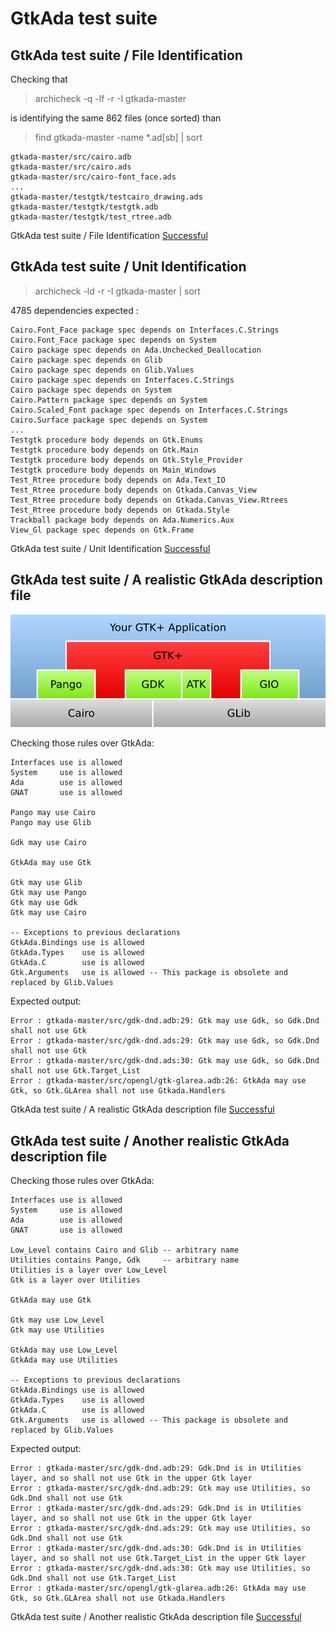
# GtkAda test suite



##  GtkAda test suite / File Identification

  Checking that

  > archicheck -q -lf -r -I gtkada-master

  is identifying the same 862 files (once sorted) than

  > find gtkada-master -name *.ad[sb] | sort
```
gtkada-master/src/cairo.adb
gtkada-master/src/cairo.ads
gtkada-master/src/cairo-font_face.ads
...
gtkada-master/testgtk/testcairo_drawing.ads
gtkada-master/testgtk/testgtk.adb
gtkada-master/testgtk/test_rtree.adb
```


GtkAda test suite / File Identification [Successful](tests_status.md#successful)

##  GtkAda test suite / Unit Identification


  > archicheck -ld -r -I gtkada-master | sort

  4785 dependencies expected :

```
Cairo.Font_Face package spec depends on Interfaces.C.Strings
Cairo.Font_Face package spec depends on System
Cairo package spec depends on Ada.Unchecked_Deallocation
Cairo package spec depends on Glib
Cairo package spec depends on Glib.Values
Cairo package spec depends on Interfaces.C.Strings
Cairo package spec depends on System
Cairo.Pattern package spec depends on System
Cairo.Scaled_Font package spec depends on Interfaces.C.Strings
Cairo.Surface package spec depends on System
...
Testgtk procedure body depends on Gtk.Enums
Testgtk procedure body depends on Gtk.Main
Testgtk procedure body depends on Gtk.Style_Provider
Testgtk procedure body depends on Main_Windows
Test_Rtree procedure body depends on Ada.Text_IO
Test_Rtree procedure body depends on Gtkada.Canvas_View
Test_Rtree procedure body depends on Gtkada.Canvas_View.Rtrees
Test_Rtree procedure body depends on Gtkada.Style
Trackball package body depends on Ada.Numerics.Aux
View_Gl package spec depends on Gtk.Frame
```


GtkAda test suite / Unit Identification [Successful](tests_status.md#successful)

##  GtkAda test suite / A realistic GtkAda description file


  ![](gtk.png)

  Checking those rules over GtkAda:

```
Interfaces use is allowed
System     use is allowed 
Ada        use is allowed
GNAT       use is allowed

Pango may use Cairo
Pango may use Glib

Gdk may use Cairo

GtkAda may use Gtk 

Gtk may use Glib
Gtk may use Pango
Gtk may use Gdk
Gtk may use Cairo

-- Exceptions to previous declarations
GtkAda.Bindings use is allowed
GtkAda.Types    use is allowed
GtkAda.C        use is allowed
Gtk.Arguments   use is allowed -- This package is obsolete and replaced by Glib.Values
```

  Expected output:

```
Error : gtkada-master/src/gdk-dnd.adb:29: Gtk may use Gdk, so Gdk.Dnd shall not use Gtk
Error : gtkada-master/src/gdk-dnd.ads:29: Gtk may use Gdk, so Gdk.Dnd shall not use Gtk
Error : gtkada-master/src/gdk-dnd.ads:30: Gtk may use Gdk, so Gdk.Dnd shall not use Gtk.Target_List
Error : gtkada-master/src/opengl/gtk-glarea.adb:26: GtkAda may use Gtk, so Gtk.GLArea shall not use Gtkada.Handlers
```


GtkAda test suite / A realistic GtkAda description file [Successful](tests_status.md#successful)

##  GtkAda test suite / Another realistic GtkAda description file


  Checking those rules over GtkAda:

```
Interfaces use is allowed
System     use is allowed 
Ada        use is allowed
GNAT       use is allowed

Low_Level contains Cairo and Glib -- arbitrary name
Utilities contains Pango, Gdk     -- arbitrary name
Utilities is a layer over Low_Level
Gtk is a layer over Utilities

GtkAda may use Gtk 

Gtk may use Low_Level
Gtk may use Utilities

GtkAda may use Low_Level
GtkAda may use Utilities

-- Exceptions to previous declarations
GtkAda.Bindings use is allowed
GtkAda.Types    use is allowed
GtkAda.C        use is allowed
Gtk.Arguments   use is allowed -- This package is obsolete and replaced by Glib.Values
```

  Expected output:

```
Error : gtkada-master/src/gdk-dnd.adb:29: Gdk.Dnd is in Utilities layer, and so shall not use Gtk in the upper Gtk layer
Error : gtkada-master/src/gdk-dnd.adb:29: Gtk may use Utilities, so Gdk.Dnd shall not use Gtk
Error : gtkada-master/src/gdk-dnd.ads:29: Gdk.Dnd is in Utilities layer, and so shall not use Gtk in the upper Gtk layer
Error : gtkada-master/src/gdk-dnd.ads:29: Gtk may use Utilities, so Gdk.Dnd shall not use Gtk
Error : gtkada-master/src/gdk-dnd.ads:30: Gdk.Dnd is in Utilities layer, and so shall not use Gtk.Target_List in the upper Gtk layer
Error : gtkada-master/src/gdk-dnd.ads:30: Gtk may use Utilities, so Gdk.Dnd shall not use Gtk.Target_List
Error : gtkada-master/src/opengl/gtk-glarea.adb:26: GtkAda may use Gtk, so Gtk.GLArea shall not use Gtkada.Handlers
```


GtkAda test suite / Another realistic GtkAda description file [Successful](tests_status.md#successful)
